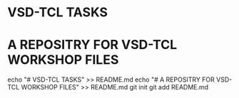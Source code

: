 # VSD-TCL TASKS
#  A REPOSITRY FOR VSD-TCL WORKSHOP FILES
echo "# VSD-TCL TASKS" >> README.md
echo "#  A REPOSITRY FOR VSD-TCL WORKSHOP FILES" >> README.md
git init
git add README.md
